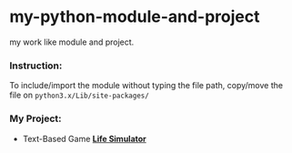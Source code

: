 # my-python-module-and-project
my work like module and project.

### Instruction:
To include/import the module without typing the file path, copy/move the file on `python3.x/Lib/site-packages/`

### My Project:
* Text-Based Game [**Life Simulator**](https://github.com/BagusPrasetyo373/lifesim)
